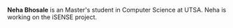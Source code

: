 **Neha Bhosale** is an Master's student in Computer Science at UTSA. Neha is working on the iSENSE project.


